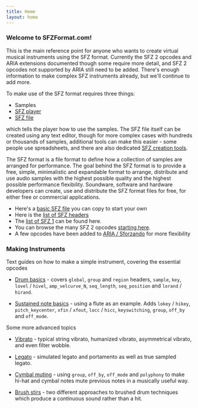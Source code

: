 ```yaml
---
title: Home
layout: home
---
```

### Welcome to SFZFormat.com!

<div markdown="1" class="jumbotron p-4 mb-3">

This is the main reference point for anyone who wants to create virtual musical
instruments using the SFZ format. Currently the SFZ 2 opcodes and ARIA extensions
documented though some require more detail, and SFZ 2 opcodes not supported by
ARIA still need to be added. There's enough information to make complex SFZ
instruments already, but we'll continue to add more.

To make use of the SFZ format requires three things:

- Samples
- [SFZ player]
- [SFZ file]

which tells the player how to use the samples. The SFZ file itself can be created
using any text editor, though for more complex cases with hundreds or thousands
of samples, additional tools can make this easier - some people use spreadsheets,
and there are also dedicated [SFZ creation tools].

The SFZ format is a file format to define how a collection of samples are
arranged for performance. The goal behind the SFZ format is to provide a free,
simple, minimalistic and expandable format to arrange, distribute and use audio
samples with the highest possible quality and the highest possible performance
flexibility. Soundware, software and hardware developers can create, use and
distribute the SFZ format files for free, for either free or commercial applications.

- Here's a [basic SFZ file] you can copy to start your own
- Here is the [list of SFZ headers]
- The [list of SFZ 1] can be found here.
- You can browse the many SFZ 2 opcodes [starting here].
- A few opcodes have been added to [ARIA / Sforzando] for more flexibility
</div>

### Making Instruments

<div markdown="1" class="jumbotron p-4 mb-3">

Text guides on how to make a simple instrument, covering the essential opcodes

- [Drum basics] - covers `global`, `group` and
  `region` headers, `sample`, `key`, `lovel` / `hivel`, `amp_velcurve_N`,
  `seq_length`, `seq_position` and `lorand` / `hirand`.

- [Sustained note basics] - using a flute
  as an example.
  Adds `lokey` / `hikey`, `pitch_keycenter`, `xfin` / `xfout`, `locc` / `hicc`,
  `keyswitching`, `group`, `off_by` and `off_mode`.

Some more advanced topics

- [Vibrato] - typical string vibrato, humanized vibrato,
  asymmetrical vibrato, and even filter wobble.

- [Legato] - simulated legato and portamento as well as
  true sampled legato.

- [Cymbal muting] - using `group`, `off_by`, `off_mode`
  and `polyphony` to make hi-hat and cymbal notes mute previous notes
  in a musically useful way.

- [Brush stirs] - two different approaches to brushed
	drum techniques which produce a continuous sound rather than a hit.
</div>

[ARIA / Sforzando]:      /extensions/aria/
[basic SFZ file]:        /tutorials/basic_sfz_file
[Brush stirs]:           /tutorials/brush_stirs
[Cymbal muting]:         /tutorials/cymbal_muting
[Drum basics]:           /tutorials/drum_basics
[list of SFZ 1]:         /misc/sfz1
[list of SFZ headers]:   /headers
[SFZ creation tools]:    /software/tools
[SFZ file]:              /tutorials/basic_sfz_file
[SFZ player]:            /software/players
[starting here]:         /misc/sfz2
[Sustained note basics]: /tutorials/sustained_note_basics
[Legato]:                /tutorials/legato
[Vibrato]:               /tutorials/vibrato
